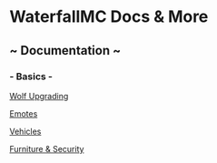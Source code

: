 # WaterfallMC Docs & More
## ~ Documentation ~
### - Basics -
[Wolf Upgrading](wolfupgrades.md)

[Emotes](emotes.md)

[Vehicles](vehicles.md)

[Furniture & Security](furniture.md)
